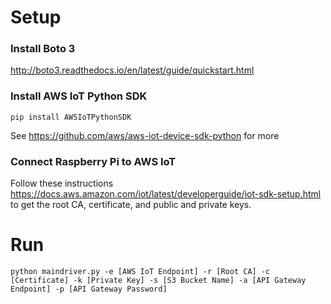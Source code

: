 # Setup
### Install Boto 3

http://boto3.readthedocs.io/en/latest/guide/quickstart.html

### Install AWS IoT Python SDK

`pip install AWSIoTPythonSDK`

See https://github.com/aws/aws-iot-device-sdk-python for more

### Connect Raspberry Pi to AWS IoT

Follow these instructions https://docs.aws.amazon.com/iot/latest/developerguide/iot-sdk-setup.html to get the root CA, certificate, and public and private keys. 

# Run
`python maindriver.py -e [AWS IoT Endpoint] -r [Root CA] -c [Certificate] -k [Private Key] -s [S3 Bucket Name] -a [API Gateway Endpoint] -p [API Gateway Password]`
